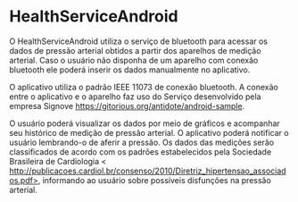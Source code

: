 HealthServiceAndroid
====================

O HealthServiceAndroid utiliza o serviço de bluetooth para acessar os dados de pressão arterial obtidos a partir dos aparelhos de medição arterial. Caso o usuário não disponha de um aparelho com conexão bluetooth ele poderá inserir os dados manualmente no aplicativo. 

O aplicativo utiliza o padrão IEEE 11073 de conexão bluetooth. A conexão entre o aplicativo e o aparelho faz uso do Serviço desenvolvido pela empresa Signove <https://gitorious.org/antidote/android-sample>. 

O usuário poderá visualizar os dados por meio de gráficos e acompanhar seu histórico de medição de pressão arterial. O aplicativo poderá notificar o usuário lembrando-o de aferir a pressão. Os dados das medições serão classificados de acordo com os padrões estabelecidos pela Sociedade Brasileira de Cardiologia < http://publicacoes.cardiol.br/consenso/2010/Diretriz_hipertensao_associados.pdf>, informando ao usuário sobre possíveis disfunções na pressão arterial.    
